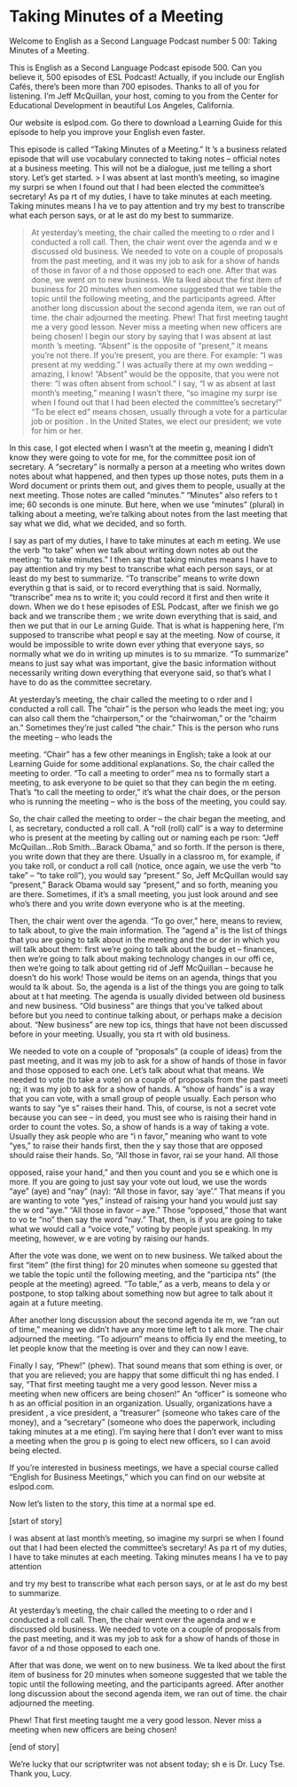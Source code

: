 # Taking Minutes of a Meeting

Welcome to English as a Second Language Podcast number 5 00: Taking Minutes of a Meeting.

This is English as a Second Language Podcast episode 500.  Can you believe it, 500 episodes of ESL Podcast!  Actually, if you include our English Cafés, there’s been more than 700 episodes.  Thanks to all of you for listening.  I’m Jeff McQuillan, your host, coming to you from the Center for Educational Development in beautiful Los Angeles, California.

Our website is eslpod.com.  Go there to download a Learning Guide for this episode to help you improve your English even faster.

This episode is called “Taking Minutes of a Meeting.”  It ’s a business related episode that will use vocabulary connected to taking notes – official notes at a business meeting.  This will not be a dialogue, just me telling a short story.  Let’s get started. > I was absent at last month’s meeting, so imagine my surpri se when I found out that I had been elected the committee’s secretary!  As pa rt of my duties, I have to take minutes at each meeting.  Taking minutes means I ha ve to pay attention and try my best to transcribe what each person says, or at le ast do my best to summarize.
> At yesterday’s meeting, the chair called the meeting to o rder and I conducted a roll call.  Then, the chair went over the agenda and w e discussed old business. We needed to vote on a couple of proposals from the past  meeting, and it was my job to ask for a show of hands of those in favor of a nd those opposed to each one.
> After that was done, we went on to new business.  We ta lked about the first item of business for 20 minutes when someone suggested that we  table the topic until the following meeting, and the participants agreed.  After another long discussion about the second agenda item, we ran out of time.  the chair adjourned the meeting.
> Phew!  That first meeting taught me a very good lesson.  Never miss a meeting when new officers are being chosen!
> I begin our story by saying that I was absent at last month ’s meeting.  “Absent” is the opposite of “present,” it means you’re not there.  If you’re present, you are there.  For example: “I was present at my wedding.”  I  was actually there at my own wedding – amazing, I know!  “Absent” would be the opposite, that you were not there: “I was often absent from school.”  I say, “I w as absent at last month’s meeting,” meaning I wasn’t there, “so imagine my surpr ise when I found out that I had been elected the committee’s secretary!”  “To be elect ed” means chosen, usually through a vote for a particular job or position .  In the United States, we elect our president; we vote for him or her.

In this case, I got elected when I wasn’t at the meetin g, meaning I didn’t know they were going to vote for me, for the committee posit ion of secretary.  A “secretary” is normally a person at a meeting who writes down notes about what happened, and then types up those notes, puts them in a  Word document or prints them out, and gives them to people, usually at the next meeting.  Those notes are called “minutes.”  “Minutes” also refers to t ime; 60 seconds is one minute.  But here, when we use “minutes” (plural) in  talking about a meeting, we’re talking about notes from the last meeting that say what we did, what we decided, and so forth.

I say as part of my duties, I have to take minutes at each m eeting.  We use the verb “to take” when we talk about writing down notes ab out the meeting: “to take minutes.”  I then say that taking minutes means I have to pay attention and try my best to transcribe what each person says, or at least do my best to summarize.  “To transcribe” means to write down everythin g that is said, or to record everything that is said.  Normally, “transcribe” mea ns to write it; you could record it first and then write it down.  When we do t hese episodes of ESL Podcast, after we finish we go back and we transcribe them ; we write down everything that is said, and then we put that in our Le arning Guide.  That is what is happening here, I’m supposed to transcribe what peopl e say at the meeting. Now of course, it would be impossible to write down ever ything that everyone says, so normally what we do in writing up minutes is to su mmarize.  “To summarize” means to just say what was important, give the basic information without necessarily writing down everything that everyone said, so that’s what I have to do as the committee secretary.

At yesterday’s meeting, the chair called the meeting to o rder and I conducted a roll call.  The “chair” is the person who leads the meet ing; you can also call them the “chairperson,” or the “chairwoman,” or the “chairm an.”  Sometimes they’re just called “the chair.”  This is the person who runs the meeting – who leads the

 meeting.  “Chair” has a few other meanings in English;  take a look at our Learning Guide for some additional explanations.  So, the chair called the meeting to order.  “To call a meeting to order” mea ns to formally start a meeting, to ask everyone to be quiet so that they can begin the m eeting.  That’s “to call the meeting to order,” it’s what the chair does, or the person who is running the meeting – who is the boss of the meeting, you could say.

So, the chair called the meeting to order – the chair  began the meeting, and I, as secretary, conducted a roll call.  A “roll (roll) call”  is a way to determine who is present at the meeting by calling out or naming each pe rson: “Jeff McQuillan…Rob Smith…Barack Obama,” and so forth.  If the person is there, you write down that they are there.  Usually in a classroo m, for example, if you take roll, or conduct a roll call (notice, once again, we  use the verb “to take” – “to take roll”), you would say “present.”  So, Jeff McQuillan would say “present,” Barack Obama would say “present,” and so forth, meaning you are there. Sometimes, if it’s a small meeting, you just look around  and see who’s there and you write down everyone who is at the meeting.

Then, the chair went over the agenda.  “To go over,” here, means to review, to talk about, to give the main information.  The “agend a” is the list of things that you are going to talk about in the meeting and the or der in which you will talk about them: first we’re going to talk about the budg et – finances, then we’re going to talk about making technology changes in our offi ce, then we’re going to talk about getting rid of Jeff McQuillan – because he doesn’t do his work!  Those would be items on an agenda, things that you would ta lk about.  So, the agenda is a list of the things you are going to talk about at t hat meeting.  The agenda is usually divided between old business and new business.  “Old  business” are things that you’ve talked about before but you need to continue talking about, or perhaps make a decision about.  “New business” are new top ics, things that have not been discussed before in your meeting.  Usually, you sta rt with old business.

We needed to vote on a couple of “proposals” (a couple of ideas) from the past meeting, and it was my job to ask for a show of hands of those in favor and those opposed to each one.  Let’s talk about what that means.  We needed to vote (to take a vote) on a couple of proposals from the past meeti ng; it was my job to ask for a show of hands.  A “show of hands” is a way that you can vote, with a small group of people usually.  Each person who wants to say “ye s” raises their hand. This, of course, is not a secret vote because you can see – in deed, you must see who is raising their hand in order to count the votes.  So, a show of hands is a way of taking a vote.  Usually they ask people who are “i n favor,” meaning who want to vote “yes,” to raise their hands first, then the y say those that are opposed should raise their hands.  So, “All those in favor, rai se your hand.  All those

 opposed, raise your hand,” and then you count and you se e which one is more. If you are going to just say your vote out loud, we use the words “aye” (aye) and “nay” (nay): “All those in favor, say ‘aye’.”  That means if you are wanting to vote “yes,” instead of raising your hand you would just say the w ord “aye.”  “All those in favor – aye.”  Those “opposed,” those that want to vo te “no” then say the word “nay.”  That, then, is if you are going to take what we  would call a “voice vote,” voting by people just speaking.  In my meeting, however, w e are voting by raising our hands.

After the vote was done, we went on to new business.  We  talked about the first “item” (the first thing) for 20 minutes when someone su ggested that we table the topic until the following meeting, and the “participa nts” (the people at the meeting) agreed.  “To table,” as a verb, means to dela y or postpone, to stop talking about something now but agree to talk about it  again at a future meeting.

After another long discussion about the second agenda ite m, we “ran out of time,” meaning we didn’t have any more time left to t alk more.  The chair adjourned the meeting.  “To adjourn” means to officia lly end the meeting, to let people know that the meeting is over and they can now l eave.

Finally I say, “Phew!” (phew).  That sound means that som ething is over, or that you are relieved; you are happy that some difficult thi ng has ended.  I say, “That first meeting taught me a very good lesson.  Never miss a meeting when new officers are being chosen!”  An “officer” is someone who h as an official position in an organization.  Usually, organizations have a president , a vice president, a “treasurer” (someone who takes care of the money), and a  “secretary” (someone who does the paperwork, including taking minutes at a me eting).  I’m saying here that I don’t ever want to miss a meeting when the grou p is going to elect new officers, so I can avoid being elected.

If you’re interested in business meetings, we have a special  course called “English for Business Meetings,” which you can find on our  website at eslpod.com.

Now let’s listen to the story, this time at a normal spe ed.

[start of story]

I was absent at last month’s meeting, so imagine my surpri se when I found out that I had been elected the committee’s secretary!  As pa rt of my duties, I have to take minutes at each meeting.  Taking minutes means I ha ve to pay attention

 and try my best to transcribe what each person says, or at le ast do my best to summarize.

At yesterday’s meeting, the chair called the meeting to o rder and I conducted a roll call.  Then, the chair went over the agenda and w e discussed old business. We needed to vote on a couple of proposals from the past  meeting, and it was my job to ask for a show of hands of those in favor of a nd those opposed to each one.

After that was done, we went on to new business.  We ta lked about the first item of business for 20 minutes when someone suggested that we  table the topic until the following meeting, and the participants agreed.  After another long discussion about the second agenda item, we ran out of time.  the chair adjourned the meeting.

Phew!  That first meeting taught me a very good lesson.  Never miss a meeting when new officers are being chosen!

[end of story]

We’re lucky that our scriptwriter was not absent today; sh e is Dr. Lucy Tse. Thank you, Lucy.





